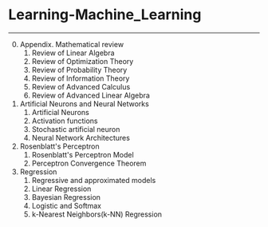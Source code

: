 # Learning-Machine_Learning
---
0. Appendix. Mathematical review
    1. Review of Linear Algebra
    2. Review of Optimization Theory
    3. Review of Probability Theory
    4. Review of Information Theory
    5. Review of Advanced Calculus
    6. Review of Advanced Linear Algebra
1. Artificial Neurons and Neural Networks
    1. Artificial Neurons
    2. Activation functions
    3. Stochastic artificial neuron
    4. Neural Network Architectures
2. Rosenblatt's Perceptron
    1. Rosenblatt's Perceptron Model
    2. Perceptron Convergence Theorem
3. Regression
    1. Regressive and approximated models
    2. Linear Regression
    3. Bayesian Regression
    4. Logistic and Softmax 
    5. k-Nearest Neighbors(k-NN) Regression
    